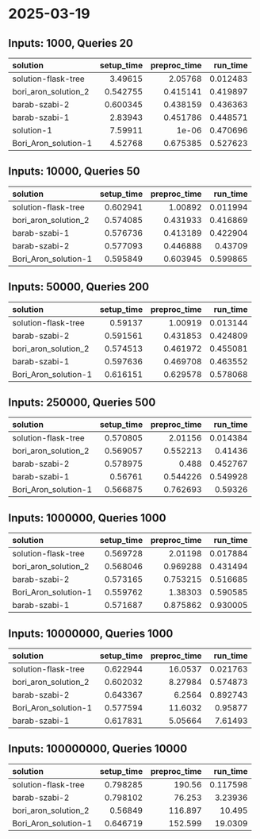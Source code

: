# 2025-03-19

## Inputs: 1000, Queries 20

| solution             |   setup_time |   preproc_time |   run_time |
|:---------------------|-------------:|---------------:|-----------:|
| solution-flask-tree  |     3.49615  |       2.05768  |   0.012483 |
| bori_aron_solution_2 |     0.542755 |       0.415141 |   0.419897 |
| barab-szabi-2        |     0.600345 |       0.438159 |   0.436363 |
| barab-szabi-1        |     2.83943  |       0.451786 |   0.448571 |
| solution-1           |     7.59911  |       1e-06    |   0.470696 |
| Bori_Aron_solution-1 |     4.52768  |       0.675385 |   0.527623 |

## Inputs: 10000, Queries 50

| solution             |   setup_time |   preproc_time |   run_time |
|:---------------------|-------------:|---------------:|-----------:|
| solution-flask-tree  |     0.602941 |       1.00892  |   0.011994 |
| bori_aron_solution_2 |     0.574085 |       0.431933 |   0.416869 |
| barab-szabi-1        |     0.576736 |       0.413189 |   0.422904 |
| barab-szabi-2        |     0.577093 |       0.446888 |   0.43709  |
| Bori_Aron_solution-1 |     0.595849 |       0.603945 |   0.599865 |

## Inputs: 50000, Queries 200

| solution             |   setup_time |   preproc_time |   run_time |
|:---------------------|-------------:|---------------:|-----------:|
| solution-flask-tree  |     0.59137  |       1.00919  |   0.013144 |
| barab-szabi-2        |     0.591561 |       0.431853 |   0.424809 |
| bori_aron_solution_2 |     0.574513 |       0.461972 |   0.455081 |
| barab-szabi-1        |     0.597636 |       0.469708 |   0.463552 |
| Bori_Aron_solution-1 |     0.616151 |       0.629578 |   0.578068 |

## Inputs: 250000, Queries 500

| solution             |   setup_time |   preproc_time |   run_time |
|:---------------------|-------------:|---------------:|-----------:|
| solution-flask-tree  |     0.570805 |       2.01156  |   0.014384 |
| bori_aron_solution_2 |     0.569057 |       0.552213 |   0.41436  |
| barab-szabi-2        |     0.578975 |       0.488    |   0.452767 |
| barab-szabi-1        |     0.56761  |       0.544226 |   0.549928 |
| Bori_Aron_solution-1 |     0.566875 |       0.762693 |   0.59326  |

## Inputs: 1000000, Queries 1000

| solution             |   setup_time |   preproc_time |   run_time |
|:---------------------|-------------:|---------------:|-----------:|
| solution-flask-tree  |     0.569728 |       2.01198  |   0.017884 |
| bori_aron_solution_2 |     0.568046 |       0.969288 |   0.431494 |
| barab-szabi-2        |     0.573165 |       0.753215 |   0.516685 |
| Bori_Aron_solution-1 |     0.559762 |       1.38303  |   0.590585 |
| barab-szabi-1        |     0.571687 |       0.875862 |   0.930005 |

## Inputs: 10000000, Queries 1000

| solution             |   setup_time |   preproc_time |   run_time |
|:---------------------|-------------:|---------------:|-----------:|
| solution-flask-tree  |     0.622944 |       16.0537  |   0.021763 |
| bori_aron_solution_2 |     0.602032 |        8.27984 |   0.574873 |
| barab-szabi-2        |     0.643367 |        6.2564  |   0.892743 |
| Bori_Aron_solution-1 |     0.577594 |       11.6032  |   0.95877  |
| barab-szabi-1        |     0.617831 |        5.05664 |   7.61493  |

## Inputs: 100000000, Queries 10000

| solution             |   setup_time |   preproc_time |   run_time |
|:---------------------|-------------:|---------------:|-----------:|
| solution-flask-tree  |     0.798285 |        190.56  |   0.117598 |
| barab-szabi-2        |     0.798102 |         76.253 |   3.23936  |
| bori_aron_solution_2 |     0.56849  |        116.897 |  10.495    |
| Bori_Aron_solution-1 |     0.646719 |        152.599 |  19.0309   |